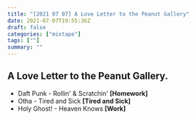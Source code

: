 ```yaml
---
title: "[2021 07 07] A Love Letter to the Peanut Gallery"
date: 2021-07-07T19:55:36Z
draft: false
categories: ["mixtape"]
tags: [""]
summary: ""
---
```


## A Love Letter to the Peanut Gallery.  

* Daft Punk - Rollin' & Scratchin' __[Homework]__
* Otha - Tired and Sick __[Tired and Sick]__
* Holy Ghost! - Heaven Knows __[Work]__
